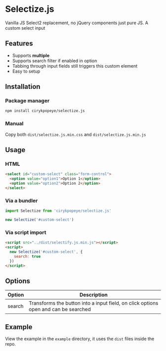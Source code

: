 # Selectize.js
Vanilla JS Select2 replacement, no jQuery components just pure JS.
A custom select input

## Features
- Supports **multiple**
- Supports search filter if enabled in option
- Tabbing through input fields still triggers this custom element
- Easy to setup

## Installation
### Package manager
```bash
npm install cirykpopeye/selectize.js
```
### Manual
Copy both `dist/selectize.js.min.css` and `dist/selectize.js.min.js`

## Usage
### HTML
```html
<select id="custom-select" class="form-control">
  <option value="option1">Option 1</option>
  <option value="option2">Option 2</option>
</select>
```
### Via a bundler
```js
import Selectize from 'cirykpopeye/selectize.js'

new Selectize('#custom-select')
```

### Via script import

```html
<script src="../dist/selectify.js.min.js"></script>
<script>
  new Selectize('#custom-select', {
    search: true
  })
</script>
```

## Options
| Option | Description |
| ------ | ----------- |
| search | Transforms the button into a input field, on click options open and can be searched |

## Example
View the example in the `example` directory, it uses the `dist` files inside the repo.
